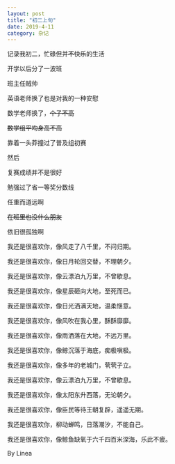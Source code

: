```yaml
---
layout: post
title: "初二上旬"
date: 2019-4-11
category: 杂记
---
```

记录我初二，忙碌但并~~不快乐~~的生活

开学以后分了一波班

班主任贼帅

英语老师换了也是对我的一种安慰

数学老师换了，~~个子不高~~

~~数学组平均身高不高~~

靠着一头莽撞过了普及组初赛

然后

复赛成绩并不是很好

勉强过了省一等奖分数线

任重而道远啊

~~在班里也没什么朋友~~

依旧很孤独啊

我还是很喜欢你，像风走了八千里，不问归期。

我还是很喜欢你，像日月轮回交替，不理朝夕。

我还是很喜欢你，像云漂泊九万里，不曾歇息。

我还是很喜欢你，像星辰砸向大地，至死而已。

我还是很喜欢你，像日光洒满天地，温柔惬意。

我还是很喜欢你，像风吹在我心里，酥酥靡靡。

我还是很喜欢你，像雨洒落在大地，不远万里。

我还是很喜欢你，像鲸沉落于海底，痴极嗔极。

我还是很喜欢你，像多年的老城门，茕茕孑立。

我还是很喜欢你，像云漂泊九万里，不曾歇息。

我还是很喜欢你，像太阳东升西落，无论朝夕。

我还是很喜欢你，像臣民等待王朝复辟，遥遥无期。

我还是很喜欢你，柳动蝉鸣，日落潮汐，不能自己。

我还是很喜欢你，像鲸鱼缺氧于六千四百米深海，乐此不疲。

By Linea
